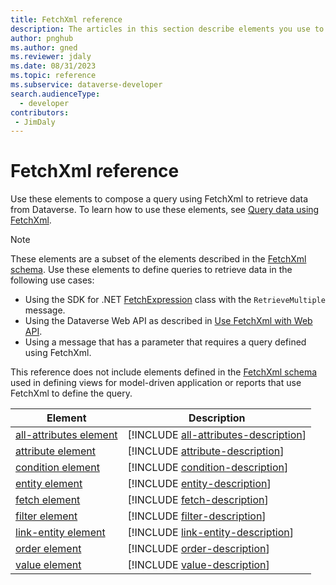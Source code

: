 ```yaml
---
title: FetchXml reference
description: The articles in this section describe elements you use to compose a query using FetchXml. FetchXml is a proprietary XML based language that is used in Microsoft Dataverse to retrieve data.
author: pnghub
ms.author: gned
ms.reviewer: jdaly
ms.date: 08/31/2023
ms.topic: reference
ms.subservice: dataverse-developer
search.audienceType: 
  - developer
contributors:
 - JimDaly
---
```

# FetchXml reference

Use these elements to compose a query using FetchXml to retrieve data from Dataverse. To learn how to use these elements, see [Query data using FetchXml](../overview.md).

> [!NOTE]
> These elements are a subset of the elements described in the [FetchXml schema](../../fetchxml-schema.md). Use these elements to define queries to retrieve data in the following use cases:
>
> - Using the SDK for .NET [FetchExpression](xref:Microsoft.Xrm.Sdk.Query.FetchExpression) class with the `RetrieveMultiple` message.
> - Using the Dataverse Web API as described in [Use FetchXml with Web API](../../webapi/use-fetchxml-web-api.md).
> - Using a message that has a parameter that requires a query defined using FetchXml.
> 
> This reference does not include elements defined in the [FetchXml schema](../../fetchxml-schema.md) used in defining views for model-driven application or reports that use FetchXml to define the query.


|Element|Description|
|---|---|
|[all-attributes element](all-attributes.md)|[!INCLUDE [all-attributes-description](includes/all-attributes-description.md)]|
|[attribute element](attribute.md)|[!INCLUDE [attribute-description](includes/attribute-description.md)]|
|[condition element](condition.md)|[!INCLUDE [condition-description](includes/condition-description.md)]|
|[entity element](entity.md)|[!INCLUDE [entity-description](includes/entity-description.md)]|
|[fetch element](fetch.md)|[!INCLUDE [fetch-description](includes/fetch-description.md)]|
|[filter element](filter.md)|[!INCLUDE [filter-description](includes/filter-description.md)]|
|[link-entity element](link-entity.md)|[!INCLUDE [link-entity-description](includes/link-entity-description.md)]|
|[order element](order.md)|[!INCLUDE [order-description](includes/order-description.md)]|
|[value element](value.md)|[!INCLUDE [value-description](includes/value-description.md)]|
